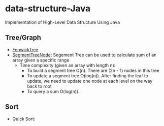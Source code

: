 # data-structure-Java
Implementation of High-Level Data Structure Using Java
## Tree/Graph
- [FenwickTree](https://github.com/mrkdeng/DataStructure-Java/blob/master/FenwickTree.java)
- [SegmentTreeNode](https://github.com/mrkdeng/DataStructure-Java/blob/master/SegmentTreeNode.java): Segement Tree can be used to calculate sum of an array given a specific range
  - Time complexity (given an array with length n):
    - To build a segment tree O(n). There are (2n - 1) nodes in this tree
    - To update a segment tree O(log(n)). After finding the leaf to update, we need to update one node at each level on the way back to root
    - To query a sum O(log(n)).
## Sort
- Quick Sort:[]()

